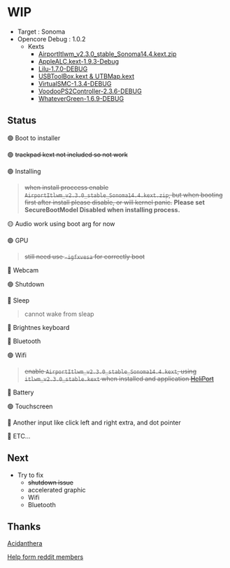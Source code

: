# WIP
- Target : Sonoma
- Opencore Debug : 1.0.2
  - Kexts
    - [AirportItlwm_v2.3.0_stable_Sonoma14.4.kext.zip](https://github.com/OpenIntelWireless/itlwm/releases/download/v2.3.0/AirportItlwm_v2.3.0_stable_Sonoma14.4.kext.zip)
    - [AppleALC.kext-1.9.3-Debug](https://github.com/dortania/build-repo/releases/download/AppleALC-dfeb479/AppleALC-1.9.3-DEBUG.zip)
    - [Lilu-1.7.0-DEBUG](https://github.com/dortania/build-repo/releases/download/Lilu-42326bd/Lilu-1.7.0-DEBUG.zip)
    - [USBToolBox.kext & UTBMap.kext](https://github.com/USBToolBox/tool/releases/tag/0.2)
    - [VirtualSMC-1.3.4-DEBUG](https://github.com/dortania/build-repo/releases/download/VirtualSMC-c6da306/VirtualSMC-1.3.4-DEBUG.zip)
    - [VoodooPS2Controller-2.3.6-DEBUG](https://github.com/dortania/build-repo/releases/download/VoodooPS2-80e0171/VoodooPS2Controller-2.3.6-DEBUG.zip)
    - [WhateverGreen-1.6.9-DEBUG](https://github.com/dortania/build-repo/releases/download/WhateverGreen-9818f96/WhateverGreen-1.6.9-DEBUG.zip)
   
## Status
🟢 Boot to installer

🟢 ~~trackpad kext not included so not work~~ 

🟢 Installing
> ~~when install proccess enable `AirportItlwm_v2.3.0_stable_Sonoma14.4.kext.zip`, but when booting first after install please disable, or will kernel panic.~~
<strong>Please set SecureBootModel Disabled when installing process.</strong>

🟡 Audio work using boot arg for now

🟢 GPU

> ~~still need use `-igfxvesa` for correctly boot~~

🔴 Webcam

🟢 Shutdown

🔴 Sleep 

> cannot wake from sleap

🔴 Brightnes keyboard

🔴 Bluetooth

🟢 Wifi

> ~~enable `AirportItlwm_v2.3.0_stable_Sonoma14.4.kext`, using `itlwm_v2.3.0_stable.kext` when installed and application [HeliPort](https://github.com/OpenIntelWireless/HeliPort)~~

🔴 Battery

🟢 Touchscreen

🔴 Another input like click left and right extra, and dot pointer

🔵 ETC...

## Next
- Try to fix 
  - ~~shutdown issue~~
  - accelerated graphic
  - Wifi
  - Bluetooth

## Thanks
[Acidanthera](https://github.com/acidanthera "Acidanthera")

[Help form reddit members](https://www.reddit.com/r/hackintosh/comments/1gr2dbl/can_anyone_help_with_tecra_x40f_laptop/ "Help form reddit members")

